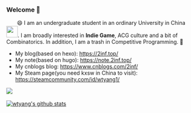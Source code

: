 ### Welcome 👋

&emsp;&emsp;😄 I am an undergraduate student in an ordinary University in China <img src="https://media.giphy.com/media/WUlplcMpOCEmTGBtBW/giphy.gif" width="30">. I am broadly interested in **Indie Game**, ACG culture and a bit of Combinatorics. In addition, I am a trash in Competitive Programming. 🤔

* My blog(based on hexo): https://2inf.top/
* My note(based on hugo): https://note.2inf.top/
* My cnblogs blog: https://www.cnblogs.com/2inf/
* My Steam page(you need kxsw in China to visit): https://steamcommunity.com/id/wtyang1/

![](https://img.shields.io/badge/license-MIT-00FF00.svg) &emsp;&emsp; <!--[![](https://img.shields.io/badge/twitter-@wtyang5-blue.svg)](https://twitter.com/wtyang5)-->

[![wtyang's github stats](https://github-readme-stats.vercel.app/api?username=2inf&theme=tokyonight&show_icons=true&line_height=30)](https://github.com/2inf)
